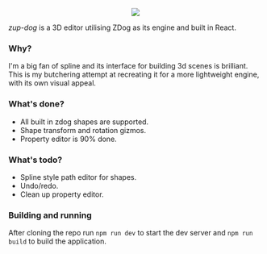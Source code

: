 <p align="center">
  <img src="https://github.com/user-attachments/assets/ba7aea34-2a28-46d2-8654-c52abacf7ec0" />
</p>

*zup-dog* is a 3D editor utilising ZDog as its engine and built in React.

### Why?

I'm a big fan of spline and its interface for building 3d scenes is brilliant. This is my butchering attempt at recreating it for a more lightweight engine, with its own visual appeal.

### What's done?
- All built in zdog shapes are supported.
- Shape transform and rotation gizmos.
- Property editor is 90% done.

### What's todo?
- Spline style path editor for shapes.
- Undo/redo.
- Clean up property editor.

### Building and running

After cloning the repo run `npm run dev` to start the dev server and `npm run build` to build the application.
